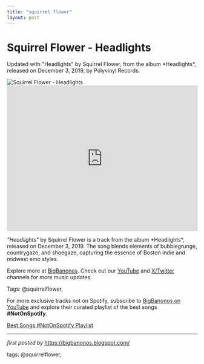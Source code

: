 ```yaml
---
title: "squirrel flower"
layout: post
---
```

<!-- Title of the Post -->
<h1 >Squirrel Flower - Headlights</h1> <!-- Introductory Text -->
<p >Updated with "Headlights" by Squirrel Flower, from the album *Headlights*, released on December 3, 2019, by Polyvinyl Records.</p> <!-- Featured Image -->
<div > <img src="https://static.stereogum.com/uploads/2019/12/squirrel-flower-1575332316-1000x638.png" alt="Squirrel Flower - Headlights" />
</div> <!-- YouTube Video Embed -->
<div > <iframe width="100%" height="385" src="https://www.youtube.com/embed/JuMgMoF_vf8" title="Squirrel Flower - Headlights [OFFICIAL MUSIC VIDEO]" frameborder="0" allow="accelerometer; autoplay; clipboard-write; encrypted-media; gyroscope; picture-in-picture; web-share" referrerpolicy="strict-origin-when-cross-origin" allowfullscreen></iframe>
</div> <!-- Song Information -->
<div > <p><em>"Headlights"</em> by Squirrel Flower is a track from the album *Headlights*, released on December 3, 2019. The song blends elements of bubblegrunge, countrygaze, and shoegaze, capturing the essence of Boston indie and midwest emo styles.</p>
</div> <!-- Footer Links -->
<div > <p>Explore more at <a href="https://bigbanonos.blogspot.com/" target="_blank">BigBanonos</a>. Check out our <a href="https://www.youtube.com/@BigBanonos" target="_blank">YouTube</a> and <a href="https://x.com/bigbanonos" target="_blank">X/Twitter</a> channels for more music updates.</p>
</div> <!-- Tags -->
<p >Tags: @squirrelflower,</p>


<!--Subscribe and Playlist Links-->
<div>
    <p>For more exclusive tracks not on Spotify, subscribe to <a href="https://www.youtube.com/@BigBanonos" target="_blank">BigBanonos on YouTube</a> and explore their curated playlist of the best songs <strong>#NotOnSpotify</strong>.</p>
    <p><a href="https://www.youtube.com/playlist?list=PLtuNtuTatqI0kFahUCbtbfenC_ET5O_tr" target="_blank">Best Songs #NotOnSpotify Playlist<br /></a></p></div>

<hr />

<p><em>first posted by</em> <a href="https://bigbanonos.blogspot.com/" rel="noopener" target="_new">https://bigbanonos.blogspot.com/</a></p>

<p>tags: @squirrelflower,</p>
